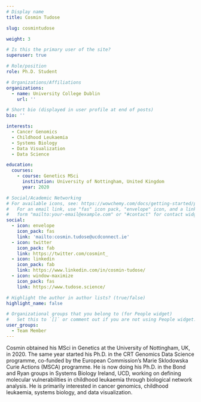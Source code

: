 ```yaml
---
# Display name
title: Cosmin Tudose

slug: cosmintudose

weight: 3

# Is this the primary user of the site?
superuser: true

# Role/position
role: Ph.D. Student

# Organizations/Affiliations
organizations:
  - name: University College Dublin
    url: ''

# Short bio (displayed in user profile at end of posts)
bio: '' 

interests:
  - Cancer Genomics
  - Childhood Leukaemia
  - Systems Biology
  - Data Visualization
  - Data Science

education:
  courses:
    - course: Genetics MSci
      institution: University of Nottingham, United Kingdom
      year: 2020

# Social/Academic Networking
# For available icons, see: https://wowchemy.com/docs/getting-started/page-builder/#icons
#   For an email link, use "fas" icon pack, "envelope" icon, and a link in the
#   form "mailto:your-email@example.com" or "#contact" for contact widget.
social:
  - icon: envelope
    icon_pack: fas
    link: 'mailto:cosmin.tudose@ucdconnect.ie'
  - icon: twitter
    icon_pack: fab
    link: https://twitter.com/cosmint_
  - icon: linkedin
    icon_pack: fab
    link: https://www.linkedin.com/in/cosmin-tudose/
  - icon: window-maximize
    icon_pack: fas
    link: https://www.tudose.science/

# Highlight the author in author lists? (true/false)
highlight_name: false

# Organizational groups that you belong to (for People widget)
#   Set this to `[]` or comment out if you are not using People widget.
user_groups:
  - Team Member
---
```


Cosmin obtained his MSci in Genetics at the University of Nottingham, UK, in 2020. The same year started his Ph.D. in the CRT Genomics Data Science programme, co-funded by the European Commission’s Marie Sklodowska Curie Actions (MSCA) programme. He is now doing his Ph.D. in the Bond and Ryan groups in Systems Biology Ireland, UCD, working on defining molecular vulnerabilities in childhood leukaemia through biological network analysis. He is primarily interested in cancer genomics, childhood leukaemia, systems biology, and data visualization.
